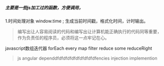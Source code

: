 ##### 主要是一些js加工过的函数，方便调用，
1.时间处理对象 window.time ; 生成当前时间戳，格式化时间，计时输出。

> 编写出让人容易阅读的代码和编写出让计算机能正确执行的代码同等重要，作为负责任的程序员，必须将这一点牢记在心。


javascript数组迭代器 forEach every  map filter reduce some reduceRight

> js angular dependdfdfdfdfdfdfdfdfdfdfencies injection implemention

